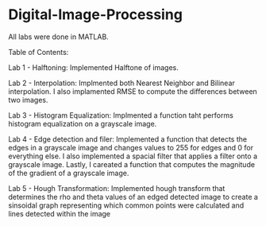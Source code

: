 # Digital-Image-Processing

All labs were done in MATLAB.

Table of Contents:

Lab 1 - Halftoning:
Implemented Halftone of images.

Lab 2 - Interpolation:
Implmented both Nearest Neighbor and Bilinear interpolation. I also implamented RMSE to compute the differences between two images.

Lab 3 - Histogram Equalization:
Implmented a function taht performs histogram equalization on a grayscale image.

Lab 4 - Edge detection and filer:
Implemented a function that detects the edges in a grayscale image and changes values to 255 for edges and 0 for everything else. I also implemented a spacial filter that applies a filter onto a grayscale image. Lastly, I careated a function that computes the magnitude of the gradient of a grayscale image.

Lab 5 - Hough Transformation:
Implemented hough transform that determines the rho and theta values of an edged detected image to create a sinsoidal graph representing which common points were calculated and lines detected within the image
